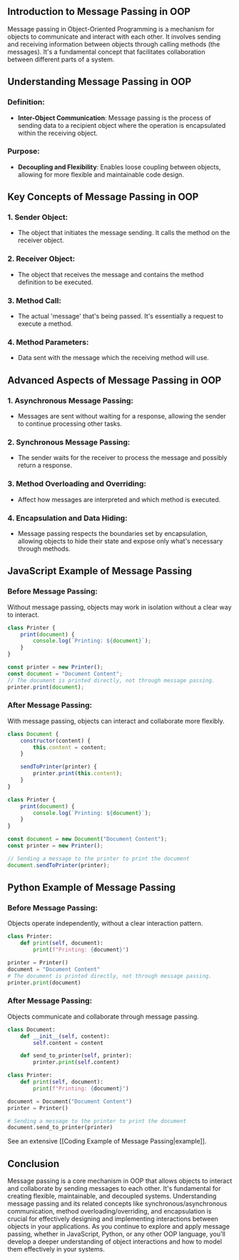 ## Introduction to Message Passing in OOP

Message passing in Object-Oriented Programming is a mechanism for objects to communicate and interact with each other. It involves sending and receiving information between objects through calling methods (the messages). It's a fundamental concept that facilitates collaboration between different parts of a system.

## Understanding Message Passing in OOP

### Definition:

- **Inter-Object Communication**: Message passing is the process of sending data to a recipient object where the operation is encapsulated within the receiving object.

### Purpose:

- **Decoupling and Flexibility**: Enables loose coupling between objects, allowing for more flexible and maintainable code design.

## Key Concepts of Message Passing in OOP

### 1. Sender Object:

- The object that initiates the message sending. It calls the method on the receiver object.

### 2. Receiver Object:

- The object that receives the message and contains the method definition to be executed.

### 3. Method Call:

- The actual 'message' that's being passed. It's essentially a request to execute a method.

### 4. Method Parameters:

- Data sent with the message which the receiving method will use.

## Advanced Aspects of Message Passing in OOP

### 1. Asynchronous Message Passing:

- Messages are sent without waiting for a response, allowing the sender to continue processing other tasks.

### 2. Synchronous Message Passing:

- The sender waits for the receiver to process the message and possibly return a response.

### 3. Method Overloading and Overriding:

- Affect how messages are interpreted and which method is executed.

### 4. Encapsulation and Data Hiding:

- Message passing respects the boundaries set by encapsulation, allowing objects to hide their state and expose only what's necessary through methods.

## JavaScript Example of Message Passing

### Before Message Passing:

Without message passing, objects may work in isolation without a clear way to interact.

```javascript
class Printer {
    print(document) {
        console.log(`Printing: ${document}`);
    }
}

const printer = new Printer();
const document = "Document Content";
// The document is printed directly, not through message passing.
printer.print(document);
```

### After Message Passing:

With message passing, objects can interact and collaborate more flexibly.

```javascript
class Document {
    constructor(content) {
        this.content = content;
    }

    sendToPrinter(printer) {
        printer.print(this.content);
    }
}

class Printer {
    print(document) {
        console.log(`Printing: ${document}`);
    }
}

const document = new Document("Document Content");
const printer = new Printer();

// Sending a message to the printer to print the document
document.sendToPrinter(printer);
```

## Python Example of Message Passing

### Before Message Passing:

Objects operate independently, without a clear interaction pattern.

```python
class Printer:
    def print(self, document):
        print(f"Printing: {document}")

printer = Printer()
document = "Document Content"
# The document is printed directly, not through message passing.
printer.print(document)
```

### After Message Passing:

Objects communicate and collaborate through message passing.

```python
class Document:
    def __init__(self, content):
        self.content = content

    def send_to_printer(self, printer):
        printer.print(self.content)

class Printer:
    def print(self, document):
        print(f"Printing: {document}")

document = Document("Document Content")
printer = Printer()

# Sending a message to the printer to print the document
document.send_to_printer(printer)
```

See an extensive [[Coding Example of Message Passing|example]].
## Conclusion

Message passing is a core mechanism in OOP that allows objects to interact and collaborate by sending messages to each other. It's fundamental for creating flexible, maintainable, and decoupled systems. Understanding message passing and its related concepts like synchronous/asynchronous communication, method overloading/overriding, and encapsulation is crucial for effectively designing and implementing interactions between objects in your applications. As you continue to explore and apply message passing, whether in JavaScript, Python, or any other OOP language, you'll develop a deeper understanding of object interactions and how to model them effectively in your systems. 